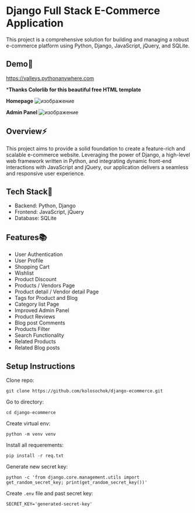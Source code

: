 # Django Full Stack E-Commerce Application

This project is a comprehensive solution for building and managing a robust e-commerce platform using Python, Django, JavaScript, jQuery, and SQLite.

## Demo💫

https://valleys.pythonanywhere.com

***Thanks Colorlib for this beautiful free HTML template**

**Homepage**
![изображение](https://github.com/kolosochok/django-ecommerce/assets/148413963/a090bc2a-eaa8-47ca-97be-5560d857df6e)

**Admin Panel**
![изображение](https://github.com/kolosochok/django-ecommerce/assets/148413963/505d1126-a2ed-4dec-b6b0-eb68be823a3d)

## Overview⚡️

This project aims to provide a solid foundation to create a feature-rich and scalable e-commerce website. Leveraging the power of Django, a high-level web framework written in Python, and integrating dynamic front-end interactions with JavaScript and jQuery, our application delivers a seamless and responsive user experience.


## Tech Stack🚀

- Backend: Python, Django
- Frontend: JavaScript, jQuery
- Database: SQLite

## Features📚

- User Authentication
- User Profile
- Shopping Cart
- Wishlist
- Product Discount
- Products / Vendors Page
- Product detail / Vendor detail Page
- Tags for Product and Blog
- Category list Page
- Improved Admin Panel
- Product Reviews
- Blog post Comments
- Products Filter
- Search Functionality
- Related Products
- Related Blog posts

## Setup Instructions

Clone repo:

`git clone https://github.com/kolosochok/django-ecommerce.git`

Go to directory:

`cd django-ecommerce`

Create virtual env:

`python -m venv venv`

Install all requerements:

`pip install -r req.txt`

Generate new secret key:

`python -c 'from django.core.management.utils import get_random_secret_key; print(get_random_secret_key())'`

Create `.env` file and past secret key:

`SECRET_KEY='generated-secret-key'`